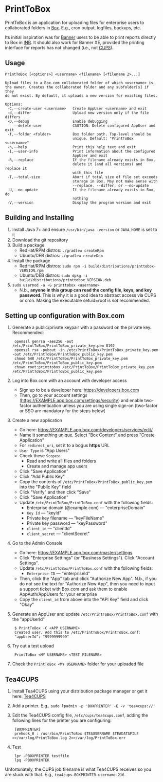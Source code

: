 # PrintToBox
PrintToBox is an application for uploading files for enterprise users to collaborated folders in 
[Box](https://www.box.com). E.g., cron output, logfiles, backups, etc.

Its initial inspiration was for [Banner](http://www.ellucian.com/student-information-system/) users to be able to 
print reports directly to Box in [INB](http://banner.wikia.com/wiki/Internet_Native_Banner). It should also work for 
Banner XE, provided the printing interface for reports has not changed (i.e., not [CUPS](https://cups.org/)).

## Usage
```
PrintToBox [<options>] <username> <filename> [<filename 2>...]

Upload files to a Box.com collaborated folder of which <username> is
the owner. Creates the collaborated folder and any subfolder[s] if they
do not exist. By default, it uploads a new version for existing files.

Options:
 -C,--create-user <username>   Create AppUser <username> and exit
 -d,--differ                   Upload new version only if the file differs
 -D,--debug                    Enable debugging
    --delete-user              CAUTION: Delete configured AppUser and exit
 -f,--folder <folder>          Box folder path. Top-level should be
                               unique. Default: "PrintToBox <username>"
 -h,--help                     Print this help text and exit
 -I,--user-info                Print information about the configured
                               AppUser and exit
 -R,--replace                  If the filename already exists in Box,
                               delete it (and all versions) and replace it
                               with this file
 -T,--total-size               Abort if total size of file set exceeds
                               storage in Box. May not make sense with
                               --replace, --differ, or --no-update
 -U,--no-update                If the filename already exists in Box, do
                               nothing
 -V,--version                  Display the program version and exit
```

## Building and Installing
1. Install Java 7+ and ensure `/usr/bin/java -version` or `JAVA_HOME` is set to it
2. Download the git repository
3. Build a package
   * RedHat/RPM distros: `./gradlew createRpm`
   * Ubuntu/DEB distros: `./gradlew createDeb`
4. Install the package
   * RedHat/RPM distros: `sudo rpm -i build/distributions/printtobox-VERSION.rpm`
   * Ubuntu/DEB distros: `sudo dpkg -i build/distributions/printtobox_VERSION.deb`
5. `sudo usermod -a -G printtobox <username>`
   * N.b., **anyone in this group can read the config file, keys, and key password**. This is why it is a good idea to
 abstract access via CUPS or cron. Making the executable setuid=root is *not* recommended.
 
## Setting up configuration with Box.com
1. Generate a public/private keypair with a password on the private key. Recommended:

        openssl genrsa -aes256 -out /etc/PrintToBox/PrintToBox_private_key.pem 8192
        openssl rsa -pubout -in /etc/PrintToBox/PrintToBox_private_key.pem -out /etc/PrintToBox/PrintToBox_public_key.pem
        chmod 640 /etc/PrintToBox/PrintToBox_private_key.pem /etc/PrintToBox/PrintToBox_public_key.pem
        chown root:printtobox /etc/PrintToBox/PrintToBox_private_key.pem /etc/PrintToBox/PrintToBox_public_key.pem

2. Log into Box.com with an account with developer access
   * Sign up to be a developer here: https://developers.box.com
   * Then, go to your account settings (https://EXAMPLE.app.box.com/settings/security) and enable two-factor authentication unless you are using single sign-on (two-factor or SSO are mandatory for the steps below)
3. Create a new application
   * Go here: https://EXAMPLE.app.box.com/developers/services/edit/
   * Name it something unique. Select "Box Content" and press "Create Application"
   * For `redirect_uri`, set it to a bogus **https** URL
   * `User Type` is "App Users"
   * Check these `Scopes`:
     * Read and write all files and folders
     * Create and manage app users
   * Click "Save Application"
   * Click "Add Public Key"
   * Copy the contents of `/etc/PrintToBox/PrintToBox_public_key.pem` into the "Public Key" field
   * Click "Verify" and then click "Save"
   * Click "Save Application"
   * Update `/etc/PrintToBox/PrintToBox.conf` with the following fields:
     * Enterprise domain (@example.com) &mdash; "enterpriseDomain"
     * `Key Id` &mdash; "keyId"
     * Private key filename &mdash; "keyFileName"
     * Private key password &mdash; "keyPassword"
     * `client_id` &mdash; "clientId"
     * `client_secret` &mdash; "clientSecret"
4. Go to the Admin Console
   * Go here: https://EXAMPLE.app.box.com/master/settings
   * Click "Enterprise Settings" (or "Business Settings"). Click "Account Settings".
   * Update `/etc/PrintToBox/PrintToBox.conf` with the following fields:
     * `Enterprise ID` &mdash; "enterpriseId" 
   * Then, click the "App" tab and click "Authorize New App". N.b., if you do not see the text for "Authorize New App", then you need to input a support ticket with Box.com and ask them to enable AppAuth/AppUsers for your enterprise
   * Copy the `client_id` from above into the "API Key" field and click "Okay"
5. Generate an AppUser and update `/etc/PrintToBox/PrintToBox.conf` with the "appUserId"

        $ PrintToBox -C <APP_USERNAME>
        Created user. Add this to /etc/PrintToBox/PrintToBox.conf:
        "appUserId": "9999999999" 

6. Try out a test upload

        PrintToBox <MY USERNAME> <TEST FILENAME>

7. Check the `PrintToBox <MY USERNAME>` folder for your uploaded file

## Tea4CUPS
1. Install Tea4CUPS using your distribution package manager or get it here: [Tea4CUPS](http://www.pykota.com/software/tea4cups)
2. Add a printer. E.g., `sudo lpadmin -p 'BOXPRINTER' -E -v 'tea4cups://'`
3. Edit the Tea4CUPS config file, `/etc/cups/tea4cups.conf`, adding the following lines for the printer you are configuring:
        
        [BOXPRINTER]
        prehook_0 : /usr/bin/PrintToBox $TEAUSERNAME $TEADATAFILE >>/var/log/PrintToBox.log 2>>/var/log/PrintToBox.err
        
4. Test
        
        lpr -PBOXPRINTER testfile
        lpq -PBOXPRINTER

Unfortunately, the CUPS job filename is what Tea4CUPS receives so you are stuck with that. E.g., `tea4cups-BOXPRINTER-username-216`.
